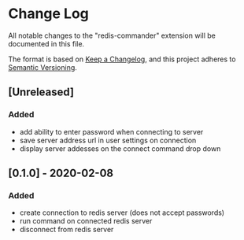 # Change Log

All notable changes to the "redis-commander" extension will be documented in this file.

The format is based on [Keep a Changelog](https://keepachangelog.com/en/1.0.0/),
and this project adheres to [Semantic Versioning](https://semver.org/spec/v2.0.0.html).

## [Unreleased]

### Added

- add ability to enter password when connecting to server
- save server address url in user settings on connection
- display server addesses on the connect command drop down

## [0.1.0] - 2020-02-08

### Added

- create connection to redis server (does not accept passwords)
- run command on connected redis server
- disconnect from redis server
